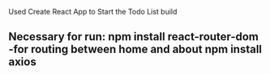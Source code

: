 Used Create React App to Start the Todo List build

Necessary for run:
npm install react-router-dom
-for routing between home and about
npm install axios
-

